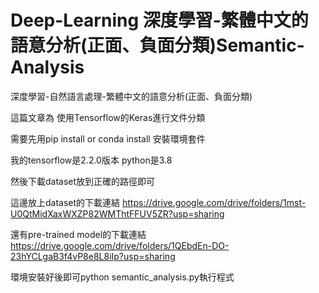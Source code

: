 # Deep-Learning 深度學習-繁體中文的語意分析(正面、負面分類)Semantic-Analysis

深度學習-自然語言處理-繁體中文的語意分析(正面、負面分類)

這篇文章為 使用Tensorflow的Keras進行文件分類

需要先用pip install or conda install 安裝環境套件

我的tensorflow是2.2.0版本
python是3.8 

然後下載dataset放到正確的路徑即可

這邊放上dataset的下載連結 https://drive.google.com/drive/folders/1mst-U0QtMidXaxWXZP82WMThtFFUV5ZR?usp=sharing

還有pre-trained model的下載連結 https://drive.google.com/drive/folders/1QEbdEn-DO-23hYCLgaB3f4vP8e8L8iIp?usp=sharing

環境安裝好後即可python semantic_analysis.py執行程式
